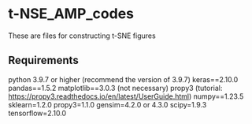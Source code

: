 # t-NSE_AMP_codes
These are files for constructing t-SNE figures
## Requirements
python 3.9.7 or higher (recommend the version of 3.9.7)
keras==2.10.0
pandas==1.5.2
matplotlib==3.0.3 (not necessary)
propy3 (tutorial: https://propy3.readthedocs.io/en/latest/UserGuide.html)
numpy==1.23.5
sklearn=1.2.0
propy3=1.1.0
gensim=4.2.0 or 4.3.0
scipy=1.9.3
tensorflow=2.10.0
